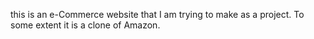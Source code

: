 this is an e-Commerce website that I am trying to make as a project. To some extent it is a clone of Amazon.
